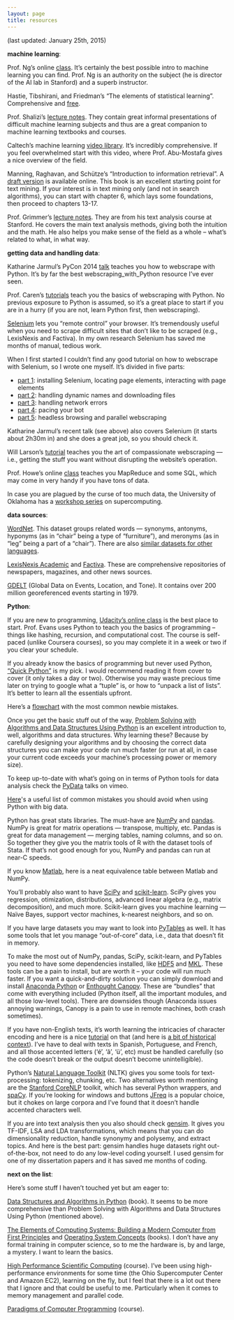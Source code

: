 ```yaml
---
layout: page
title: resources
---
```


(last updated: January 25th, 2015)

<strong>machine learning</strong>:

Prof. Ng’s online [class](https://class.coursera.org/ml-003/class). It’s certainly the best possible intro to machine learning you can find. Prof. Ng is an authority on the subject (he is director of the AI lab in Stanford) and a superb instructor.

Hastie, Tibshirani, and Friedman’s “The elements of statistical learning”. Comprehensive and [free](http://statweb.stanford.edu/~tibs/ElemStatLearn/).

Prof. Shalizi’s [lecture notes](http://www.stat.cmu.edu/~cshalizi/350/). They contain great informal presentations of difficult machine learning subjects and thus are a great companion to machine learning textbooks and courses.

Caltech’s machine learning [video library](http://work.caltech.edu/library/). It’s incredibly comprehensive. If you feel overwhelmed start with this video, where Prof. Abu-Mostafa gives a nice overview of the field.

Manning, Raghavan, and Schütze’s “Introduction to information retrieval”. A [draft version](http://nlp.stanford.edu/IR-book/) is available online. This book is an excellent starting point for text mining. If your interest is in text mining only (and not in search algorithms), you can start with chapter 6, which lays some foundations, then proceed to chapters 13-17.

Prof. Grimmer’s [lecture notes](http://www.justingrimmer.org/teaching.html). They are from his text analysis course at Stanford. He covers the main text analysis methods, giving both the intuition and the math. He also helps you make sense of the field as a whole – what’s related to what, in what way.

<strong>getting data and handling data</strong>:

Katharine Jarmul’s PyCon 2014 [talk](http://pyvideo.org/video/2592/introduction-to-web-and-data-scraping-with-pyt) teaches you how to webscrape with Python. It’s by far the best webscraping_with_Python resource I’ve ever seen.

Prof. Caren’s [tutorials](http://nealcaren.web.unc.edu/an-introduction-to-text-analysis-with-python-part-1/) teach you the basics of webscraping with Python. No previous exposure to Python is assumed, so it’s a great place to start if you are in a hurry (if you are not, learn Python first, then webscraping).

[Selenium](http://docs.seleniumhq.org/) lets you “remote control” your browser. It’s tremendously useful when you need to scrape difficult sites that don’t like to be scraped (e.g., LexisNexis and Factiva). In my own research Selenium has saved me months of manual, tedious work.

When I first started I couldn’t find any good tutorial on how to webscrape with Selenium, so I wrote one myself. It’s divided in five parts:

* [part 1](http://thiagomarzagao.com/2013/11/12/webscraping-with-selenium-part-1/): installing Selenium, locating page elements, interacting with page elements
* [part 2](http://thiagomarzagao.com/2013/11/14/webscraping-with-selenium-part-2/): handling dynamic names and downloading files
* [part 3](http://thiagomarzagao.com/2013/11/15/webscraping-with-selenium-part-3/): handling network errors
* [part 4](http://thiagomarzagao.com/2013/11/16/webscraping-with-selenium-part-4/): pacing your bot
* [part 5](http://thiagomarzagao.com/2013/11/17/webscraping-with-selenium-part-5/): headless browsing and parallel webscraping

Katharine Jarmul’s recent talk (see above) also covers Selenium (it starts about 2h30m in) and she does a great job, so you should check it.

Will Larson’s [tutorial](http://lethain.com/an-introduction-to-compassionate-screenscraping/) teaches you the art of compassionate webscraping — i.e., getting the stuff you want without disrupting the website’s operation.

Prof. Howe’s online [class](https://class.coursera.org/datasci-001/class/index) teaches you MapReduce and some SQL, which may come in very handy if you have tons of data.

In case you are plagued by the curse of too much data, the University of Oklahoma has a [workshop series](http://www.oscer.ou.edu/education.php) on supercomputing.

<strong>data sources</strong>:

[WordNet](http://wordnet.princeton.edu/). This dataset groups related words — synonyms, antonyms, hyponyms (as in “chair” being a type of “furniture”), and meronyms (as in “leg” being a part of a “chair”). There are also [similar datasets for other languages](http://www.globalwordnet.org/gwa/wordnet_table.html).

[LexisNexis Academic](http://www.lexisnexis.com/hottopics/lnacademic/) and [Factiva](http://www.dowjones.com/factiva/index.asp). These are comprehensive repositories of newspapers, magazines, and other news sources.

[GDELT](http://eventdata.psu.edu/data.dir/GDELT.html) (Global Data on Events, Location, and Tone). It contains over 200 million georeferenced events starting in 1979.

<strong>Python</strong>:

If you are new to programming, [Udacity’s online class](https://www.udacity.com/course/cs101) is the best place to start. Prof. Evans uses Python to teach you the basics of programming – things like hashing, recursion, and computational cost. The course is self-paced (unlike Coursera courses), so you may complete it in a week or two if you clear your schedule.

If you already know the basics of programming but never used Python, [“Quick Python”](http://books.google.com/books/about/The_Quick_Python_Book.html?id=ekGLPgAACAAJ) is my pick. I would recommend reading it from cover to cover (it only takes a day or two). Otherwise you may waste precious time later on trying to google what a “tuple” is, or how to “unpack a list of lists”. It’s better to learn all the essentials upfront.

Here’s a [flowchart](http://mdalums95.files.wordpress.com/2013/12/wrujv6r.png) with the most common newbie mistakes.

Once you get the basic stuff out of the way, [Problem Solving with Algorithms and Data Structures Using Python](http://interactivepython.org/courselib/static/pythonds/index.html) is an excellent introduction to, well, algorithms and data structures. Why learning these? Because by carefully designing your algorithms and by choosing the correct data structures you can make your code run much faster (or run at all, in case your current code exceeds your machine’s processing power or memory size).

To keep up-to-date with what’s going on in terms of Python tools for data analysis check the [PyData](http://vimeo.com/pydata) talks on vimeo.

[Here](https://www.airpair.com/python/posts/top-mistakes-python-big-data-analytics)'s a useful list of common mistakes you should avoid when using Python with big data.

Python has great stats libraries. The must-have are [NumPy](http://www.numpy.org/) and [pandas](http://pandas.pydata.org/). NumPy is great for matrix operations — transpose, multiply, etc. Pandas is great for data management — merging tables, naming columns, and so on. So together they give you the matrix tools of R with the dataset tools of Stata. If that’s not good enough for you, NumPy and pandas can run at near-C speeds.

If you know [Matlab](http://wiki.scipy.org/NumPy_for_Matlab_Users), here is a neat equivalence table between Matlab and NumPy.

You’ll probably also want to have [SciPy](http://www.scipy.org/) and [scikit-learn](http://scikit-learn.org/stable/). SciPy gives you regression, otimization, distributions, advanced linear algebra (e.g., matrix decomposition), and much more. Scikit-learn gives you machine learning — Naïve Bayes, support vector machines, k-nearest neighbors, and so on.

If you have large datasets you may want to look into [PyTables](http://pytables.github.io/) as well. It has some tools that let you manage “out-of-core” data, i.e., data that doesn’t fit in memory.

To make the most out of NumPy, pandas, SciPy, scikit-learn, and PyTables you need to have some dependencies installed, like [HDF5](http://www.hdfgroup.org/HDF5/) and [MKL](http://software.intel.com/en-us/intel-mkl). These tools can be a pain to install, but are worth it – your code will run much faster. If you want a quick-and-dirty solution you can simply download and install [Anaconda Python](https://store.continuum.io/cshop/anaconda/) or [Enthought Canopy](https://www.enthought.com/products/canopy/). These are “bundles” that come with everything included (Python itself, all the important modules, and all those low-level tools). There are downsides though (Anaconda issues annoying warnings, Canopy is a pain to use in remote machines, both crash sometimes).

If you have non-English texts, it’s worth learning the intricacies of character encoding and here is a nice [tutorial](http://docs.python.org/2/howto/unicode.html) on that (and here is [a bit of historical context](http://www.joelonsoftware.com/articles/Unicode.html)). I’ve have to deal with texts in Spanish, Portuguese, and French, and all those accented letters (‘é’, ‘ã’, ‘ü’, etc) must be handled carefully (so the code doesn’t break or the output doesn’t become unintelligible).

Python’s [Natural Language Toolkit](http://www.nltk.org/) (NLTK) gives you some tools for text-processing: tokenizing, chunking, etc. Two alternatives worth mentioning are the [Stanford CoreNLP](http://nlp.stanford.edu/software/corenlp.shtml) toolkit, which has several Python wrappers, and [spaCy](http://honnibal.github.io/spaCy/). If you’re looking for windows and buttons [JFreq](http://conjugateprior.org/software/jfreq/) is a popular choice, but it chokes on large corpora and I’ve found that it doesn’t handle accented characters well.

If you are into text analysis then you also should check [gensim](http://radimrehurek.com/gensim/). It gives you TF-IDF, LSA and LDA transformations, which means that you can do dimensionality reduction, handle synonymy and polysemy, and extract topics. And here is the best part: gensim handles huge datasets right out-of-the-box, not need to do any low-level coding yourself. I used gensim for one of my dissertation papers and it has saved me months of coding.

<strong>next on the list</strong>:

Here’s some stuff I haven’t touched yet but am eager to:

[Data Structures and Algorithms in Python](http://www.wiley.com/WileyCDA/WileyTitle/productCd-EHEP002510.html) (book). It seems to be more comprehensive than Problem Solving with Algorithms and Data Structures Using Python (mentioned above).

[The Elements of Computing Systems: Building a Modern Computer from First Principles](http://www.amazon.com/The-Elements-Computing-Systems-Principles-ebook/dp/B004HHORGA/ref=tmm_kin_title_0?ie=UTF8&qid=1383623175&sr=8-1) and [Operating System Concepts](http://www.amazon.com/Operating-System-Concepts-9th-Edition-ebook/dp/B00APSZCEQ/ref=dp_kinw_strp_1) (books). I don’t have any formal training in computer science, so to me the hardware is, by and large, a mystery. I want to learn the basics.

[High Performance Scientific Computing](https://www.coursera.org/course/scicomp) (course). I’ve been using high-performance environments for some time (the Ohio Supercomputer Center and Amazon EC2), learning on the fly, but I feel that there is a lot out there that I ignore and that could be useful to me. Particularly when it comes to memory management and parallel code.

[Paradigms of Computer Programming](https://www.edx.org/course/louvain/louv1-01x/paradigms-computer-programming/1203) (course).